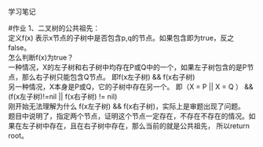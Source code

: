 学习笔记

#作业
1、二叉树的公共祖先：  
定义f(x) 表示x节点的子树中是否包含p,q的节点。如果包含即为true，反之false。  
怎么判断f(x)为true？  
一种情况，X的左子树和右子树中均存在P或Q中的一个，如果左子树包含的是P节点，那么右子树只能包含Q节点。 即f(x左子树) && f(x右子树)  
另一种情况，X本身是P或Q，它的子树中存在另一个。 即（X = P || X = Q ） && (f(x左子树)!=nil || f(x右子树) != nil)  
刚开始无法理解为什么 f(x左子树) && f(x右子树)，实际上是审题出现了问题。  
题目中说明了，指定两个节点，证明这个节点一定存在，不存在不存在的情况。如果在左子树中存在，且在右子树中存在，那么当前的就是公共祖先，
所以return root。  



 